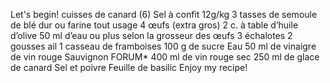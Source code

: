 Let's begin!
cuisses de canard (6)
Sel à confit 12g/kg
3 tasses de semoule de blé dur ou farine tout usage
4 œufs (extra gros)
2 c. à table d’huile d’olive
50 ml d’eau ou plus selon la grosseur des œufs
3 échalotes
2 gousses ail
1 casseau de framboises
100 g de sucre
Eau
50 ml de vinaigre de vin rouge Sauvignon FORUM*
400 ml de vin rouge sec
250 ml de glace de canard
Sel et poivre
Feuille de basilic
Enjoy my recipe!